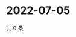 # 2022-07-05

共 0 条

<!-- BEGIN WEIBO -->
<!-- 最后更新时间 Tue Jul 05 2022 06:15:27 GMT+0800 (China Standard Time) -->

<!-- END WEIBO -->
